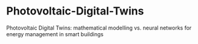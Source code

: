 # Photovoltaic-Digital-Twins
Photovoltaic Digital Twins: mathematical modelling vs. neural networks for energy management in smart buildings
